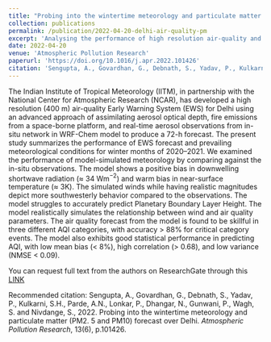 ```yaml
---
title: "Probing into the wintertime meteorology and particulate matter (PM2.5 and PM10) forecast over Delhi"
collection: publications
permalink: /publication/2022-04-20-delhi-air-quality-pm
excerpt: 'Analysing the performance of high resolution air-quality and meteorological parameters obtained from the forecasting system developed at IITM, Pune against observation data from the WIFEX campaign and to calculate statistical performance and skill score of model AQI output against CPCB observation data over Delhi-NCR during winter 2020-2021.'
date: 2022-04-20
venue: 'Atmospheric Pollution Research'
paperurl: 'https://doi.org/10.1016/j.apr.2022.101426'
citation: 'Sengupta, A., Govardhan, G., Debnath, S., Yadav, P., Kulkarni, S.H., Parde, A.N., Lonkar, P., Dhangar, N., Gunwani, P., Wagh, S. and Nivdange, S., 2022. Probing into the wintertime meteorology and particulate matter (PM2. 5 and PM10) forecast over Delhi. Atmospheric Pollution Research, 13(6), p.101426.'
---
```


The Indian Institute of Tropical Meteorology (IITM), in partnership with the National Center for Atmospheric Research (NCAR), has developed a high resolution (400 m) air-quality Early Warning System (EWS) for Delhi using an advanced approach of assimilating aerosol optical depth, fire emissions from a space-borne platform, and real-time aerosol observations from in-situ network in WRF-Chem model to produce a 72-h forecast. The present study summarizes the performance of EWS forecast and prevailing meteorological conditions for winter months of 2020–2021. We examined the performance of model-simulated meteorology by comparing against the in-situ observations. The model shows a positive bias in downwelling shortwave radiation ($\approx$ 34 Wm$^{−2}$) and warm bias in near-surface temperature ($\approx$ 3K). The simulated winds while having realistic magnitudes depict more southwesterly behavior compared to the observations. The model struggles to accurately predict Planetary Boundary Layer Height. The model realistically simulates the relationship between wind and air quality parameters. The air quality forecast from the model is found to be skillful in three different AQI categories, with accuracy > 88% for critical category events. The model also exhibits good statistical performance in predicting AQI, with low mean bias (< 8%), high correlation (> 0.68), and low variance (NMSE < 0.09).

You can request full text from the authors on ResearchGate through this [LINK](https://www.researchgate.net/publication/360207182_Probing_into_the_wintertime_meteorology_and_particulate_matter_PM25_and_PM10_forecast_over_Delhi)

Recommended citation: Sengupta, A., Govardhan, G., Debnath, S., Yadav, P., Kulkarni, S.H., Parde, A.N., Lonkar, P., Dhangar, N., Gunwani, P., Wagh, S. and Nivdange, S., 2022. Probing into the wintertime meteorology and particulate matter (PM2. 5 and PM10) forecast over Delhi. <i>Atmospheric Pollution Research</i>, 13(6), p.101426.
